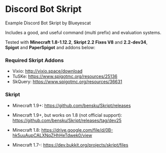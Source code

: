 # Discord Bot Skript
Example Discord Bot Skript by Blueyescat

Includes a good, and useful command (multi prefix) and evaluation systems.

Tested with **Minecraft 1.8-1.12.2**, **Skript 2.2 Fixes V8** and **2.2-dev34**, **Spigot** and **PaperSpigot** and addons below:

### Required Skript Addons
- Vixio: http://vixio.space/download
- TuSKe: https://www.spigotmc.org/resources/25136
- SkQuery: https://www.spigotmc.org/resources/36631

### Skript
- Minecraft 1.9+: https://github.com/bensku/Skript/releases

- Minecraft 1.9+, but works on 1.8 (not official support): https://github.com/bensku/Skript/releases/tag/dev25
- Minecraft 1.8: https://drive.google.com/file/d/0B-hk5uuAupCALXNqZHhHeTdwek0/view

- Minecraft 1.7-: https://dev.bukkit.org/projects/skript/files
